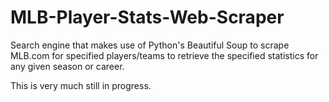 # MLB-Player-Stats-Web-Scraper
Search engine that makes use of Python's Beautiful Soup to scrape MLB.com for specified players/teams to retrieve the specified statistics for any given season or career.


This is very much still in progress.
